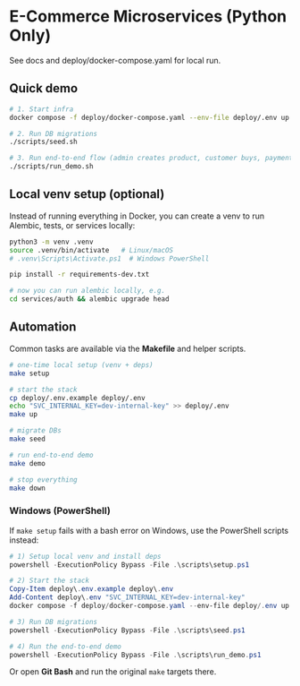 # E-Commerce Microservices (Python Only)

See docs and deploy/docker-compose.yaml for local run.


## Quick demo

```bash
# 1. Start infra
docker compose -f deploy/docker-compose.yaml --env-file deploy/.env up -d --build

# 2. Run DB migrations
./scripts/seed.sh

# 3. Run end-to-end flow (admin creates product, customer buys, payment → order PAID)
./scripts/run_demo.sh
```


## Local venv setup (optional)

Instead of running everything in Docker, you can create a venv to run Alembic, tests, or services locally:

```bash
python3 -m venv .venv
source .venv/bin/activate   # Linux/macOS
# .venv\Scripts\Activate.ps1  # Windows PowerShell

pip install -r requirements-dev.txt

# now you can run alembic locally, e.g.
cd services/auth && alembic upgrade head
```


## Automation

Common tasks are available via the **Makefile** and helper scripts.

```bash
# one-time local setup (venv + deps)
make setup

# start the stack
cp deploy/.env.example deploy/.env
echo "SVC_INTERNAL_KEY=dev-internal-key" >> deploy/.env
make up

# migrate DBs
make seed

# run end-to-end demo
make demo

# stop everything
make down
```


### Windows (PowerShell)

If `make setup` fails with a bash error on Windows, use the PowerShell scripts instead:

```powershell
# 1) Setup local venv and install deps
powershell -ExecutionPolicy Bypass -File .\scripts\setup.ps1

# 2) Start the stack
Copy-Item deploy\.env.example deploy\.env
Add-Content deploy\.env "SVC_INTERNAL_KEY=dev-internal-key"
docker compose -f deploy/docker-compose.yaml --env-file deploy/.env up -d --build

# 3) Run DB migrations
powershell -ExecutionPolicy Bypass -File .\scripts\seed.ps1

# 4) Run the end-to-end demo
powershell -ExecutionPolicy Bypass -File .\scripts\run_demo.ps1
```
Or open **Git Bash** and run the original `make` targets there.

